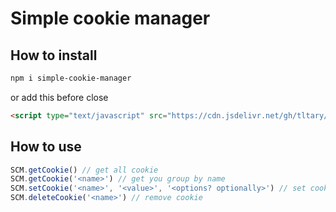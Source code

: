 # Simple cookie manager

## How to install

```bash
npm i simple-cookie-manager
```

or add this before close <body>

```html
<script type="text/javascript" src="https://cdn.jsdelivr.net/gh/tltary/simple-cookie-manager/scm.js"></script>
```

## How to use

```js
SCM.getCookie() // get all cookie
SCM.getCookie('<name>') // get you group by name
SCM.setCookie('<name>', '<value>', '<options? optionally>') // set cookie
SCM.deleteCookie('<name>') // remove cookie
```


